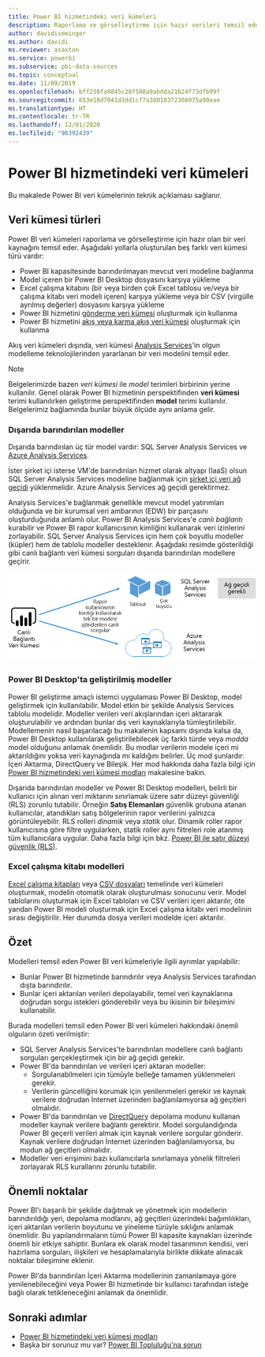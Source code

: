 ```yaml
---
title: Power BI hizmetindeki veri kümeleri
description: Raporlama ve görselleştirme için hazır verileri temsil eden Power BI hizmeti veri kümelerini anlayın.
author: davidiseminger
ms.author: davidi
ms.reviewer: asaxton
ms.service: powerbi
ms.subservice: pbi-data-sources
ms.topic: conceptual
ms.date: 11/09/2019
ms.openlocfilehash: bff238fa0845c28f508a9abdda21b24f73dfb99f
ms.sourcegitcommit: 653e18d7041d3dd1cf7a38010372366975a98eae
ms.translationtype: HT
ms.contentlocale: tr-TR
ms.lasthandoff: 12/01/2020
ms.locfileid: "96392439"
---
```

# <a name="datasets-in-the-power-bi-service"></a>Power BI hizmetindeki veri kümeleri

Bu makalede Power BI veri kümelerinin teknik açıklaması sağlanır.

## <a name="dataset-types"></a>Veri kümesi türleri

Power BI veri kümeleri raporlama ve görselleştirme için hazır olan bir veri kaynağını temsil eder. Aşağıdaki yollarla oluşturulan beş farklı veri kümesi türü vardır:

- Power BI kapasitesinde barındırılmayan mevcut veri modeline bağlanma
- Model içeren bir Power BI Desktop dosyasını karşıya yükleme
- Excel çalışma kitabını (bir veya birden çok Excel tablosu ve/veya bir çalışma kitabı veri modeli içeren) karşıya yükleme veya bir CSV (virgülle ayrılmış değerler) dosyasını karşıya yükleme
- Power BI hizmetini [gönderme veri kümesi](../developer/automation/walkthrough-push-data.md) oluşturmak için kullanma
- Power BI hizmetini [akış veya karma akış veri kümesi](service-real-time-streaming.md) oluşturmak için kullanma

Akış veri kümeleri dışında, veri kümesi [Analysis Services](/analysis-services/analysis-services-overview)'in olgun modelleme teknolojilerinden yararlanan bir veri modelini temsil eder.

> [!NOTE]
> Belgelerimizde bazen _veri kümesi_ ile _model_ terimleri birbirinin yerine kullanılır. Genel olarak Power BI hizmetinin perspektifinden **veri kümesi** terimi kullanılırken geliştirme perspektifinden **model** terimi kullanılır. Belgelerimiz bağlamında bunlar büyük ölçüde aynı anlama gelir.

### <a name="external-hosted-models"></a>Dışarıda barındırılan modeller

Dışarıda barındırılan üç tür model vardır: SQL Server Analysis Services ve [Azure Analysis Services](/azure/analysis-services/analysis-services-overview).

İster şirket içi isterse VM'de barındırılan hizmet olarak altyapı (IaaS) olsun SQL Server Analysis Services modeline bağlanmak için [şirket içi veri ağ geçidi](service-gateway-onprem.md) yüklenmelidir. Azure Analysis Services ağ geçidi gerektirmez.

Analysis Services'e bağlanmak genellikle mevcut model yatırımları olduğunda ve bir kurumsal veri ambarının (EDW) bir parçasını oluşturduğunda anlamlı olur. Power BI Analysis Services'e _canlı bağlantı_ kurabilir ve Power BI rapor kullanıcısının kimliğini kullanarak veri izinlerini zorlayabilir. SQL Server Analysis Services için hem çok boyutlu modeller (küpler) hem de tablolu modeller desteklenir. Aşağıdaki resimde gösterildiği gibi canlı bağlantı veri kümesi sorguları dışarıda barındırılan modellere geçirir.

![Canlı Bağlantı veri kümesi sorguları dışarıda barındırılan modele geçirir](media/service-datasets-understand/live-connection-dataset.png)

### <a name="power-bi-desktop-developed-models"></a>Power BI Desktop'ta geliştirilmiş modeller

Power BI geliştirme amaçlı istemci uygulaması Power BI Desktop, model geliştirmek için kullanılabilir. Model etkin bir şekilde Analysis Services tablolu modelidir. Modeller verileri veri akışlarından içeri aktararak oluşturulabilir ve ardından bunlar dış veri kaynaklarıyla tümleştirilebilir. Modellemenin nasıl başarılacağı bu makalenin kapsamı dışında kalsa da, Power BI Desktop kullanılarak geliştirilebilecek üç farklı türde veya _modda_ model olduğunu anlamak önemlidir. Bu modlar verilerin modele içeri mi aktarıldığını yoksa veri kaynağında mı kaldığını belirler. Üç mod şunlardır: İçeri Aktarma, DirectQuery ve Bileşik. Her mod hakkında daha fazla bilgi için [Power BI hizmetindeki veri kümesi modları](service-dataset-modes-understand.md) makalesine bakın.

Dışarıda barındırılan modeller ve Power BI Desktop modelleri, belirli bir kullanıcı için alınan veri miktarını sınırlamak üzere satır düzeyi güvenliği (RLS) zorunlu tutabilir. Örneğin **Satış Elemanları** güvenlik grubuna atanan kullanıcılar, atandıkları satış bölgelerinin rapor verilerini yalnızca görüntüleyebilir. RLS rolleri _dinamik_ veya _statik_ olur. Dinamik roller rapor kullanıcısına göre filtre uygularken, statik roller aynı filtreleri role atanmış tüm kullanıcılara uygular. Daha fazla bilgi için bkz. [Power BI ile satır düzeyi güvenlik (RLS)](../admin/service-admin-rls.md).

### <a name="excel-workbook-models"></a>Excel çalışma kitabı modelleri

[Excel çalışma kitapları](service-excel-workbook-files.md) veya [CSV dosyaları](service-comma-separated-value-files.md) temelinde veri kümeleri oluşturmak, modelin otomatik olarak oluşturulması sonucunu verir. Model tablolarını oluşturmak için Excel tabloları ve CSV verileri içeri aktarılır, öte yandan Power BI modeli oluşturmak için Excel çalışma kitabı veri modelinin sırası değiştirilir. Her durumda dosya verileri modelde içeri aktarılır.

## <a name="summary"></a>Özet

Modelleri temsil eden Power BI veri kümeleriyle ilgili ayrımlar yapılabilir:

- Bunlar Power BI hizmetinde barındırılır veya Analysis Services tarafından dışta barındırılır.
- Bunlar içeri aktarılan verileri depolayabilir, temel veri kaynaklarına doğrudan sorgu istekleri gönderebilir veya bu ikisinin bir bileşimini kullanabilir.

Burada modelleri temsil eden Power BI veri kümeleri hakkındaki önemli olguların özeti verilmiştir:

- SQL Server Analysis Services'te barındırılan modellere canlı bağlantı sorguları gerçekleştirmek için bir ağ geçidi gerekir.
- Power BI'da barındırılan ve verileri içeri aktaran modeller:
  - Sorgulanabilmeleri için tümüyle belleğe tamamen yüklenmeleri gerekir.
  - Verilerin güncelliğini korumak için yenilenmeleri gerekir ve kaynak verilere doğrudan İnternet üzerinden bağlanılamıyorsa ağ geçitleri olmalıdır.
- Power BI'da barındırılan ve [DirectQuery](desktop-directquery-about.md) depolama modunu kullanan modeller kaynak verilere bağlantı gerektirir. Model sorgulandığında Power BI geçerli verileri almak için kaynak verilere sorgular gönderir. Kaynak verilere doğrudan İnternet üzerinden bağlanılamıyorsa, bu modun ağ geçitleri olmalıdır.
- Modeller veri erişimini bazı kullanıcılarla sınırlamaya yönelik filtreleri zorlayarak RLS kurallarını zorunlu tutabilir.

## <a name="considerations"></a>Önemli noktalar

Power BI'ı başarılı bir şekilde dağıtmak ve yönetmek için modellerin barındırıldığı yeri, depolama modlarını, ağ geçitleri üzerindeki bağımlılıkları, içeri aktarılan verilerin boyutunu ve yineleme türüyle sıklığını anlamak önemlidir. Bu yapılandırmaların tümü Power BI kapasite kaynakları üzerinde önemli bir etkiye sahiptir. Bunlara ek olarak model tasarımının kendisi, veri hazırlama sorguları, ilişkileri ve hesaplamalarıyla birlikte dikkate alınacak noktalar bileşimine eklenir.

Power BI'da barındırılan İçeri Aktarma modellerinin zamanlamaya göre yenilenebileceğini veya Power BI hizmetinde bir kullanıcı tarafından isteğe bağlı olarak tetikleneceğini anlamak da önemlidir.

## <a name="next-steps"></a>Sonraki adımlar

- [Power BI hizmetindeki veri kümesi modları](service-dataset-modes-understand.md)
- Başka bir sorunuz mu var? [Power BI Topluluğu'na sorun](https://community.powerbi.com/)
